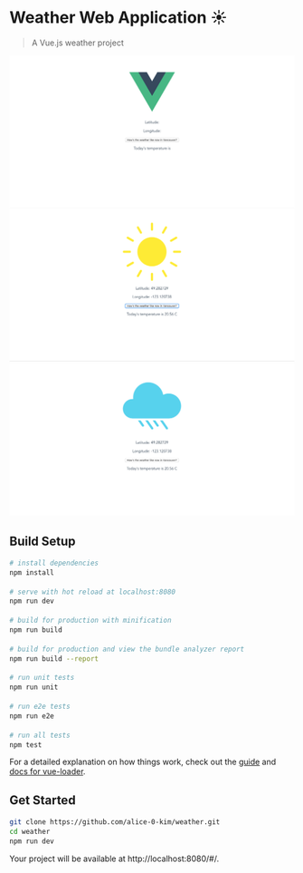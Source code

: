 # Weather Web Application :sunny:

> A Vue.js weather project

![main](https://github.com/alice-0-kim/weather/blob/master/screenshots/main.png)
![sunny](https://github.com/alice-0-kim/weather/blob/master/screenshots/sunny.png)
![rainy](https://github.com/alice-0-kim/weather/blob/master/screenshots/rainy.png)
## Build Setup

``` bash
# install dependencies
npm install

# serve with hot reload at localhost:8080
npm run dev

# build for production with minification
npm run build

# build for production and view the bundle analyzer report
npm run build --report

# run unit tests
npm run unit

# run e2e tests
npm run e2e

# run all tests
npm test
```

For a detailed explanation on how things work, check out the [guide](http://vuejs-templates.github.io/webpack/) and [docs for vue-loader](http://vuejs.github.io/vue-loader).

## Get Started
``` bash
git clone https://github.com/alice-0-kim/weather.git
cd weather
npm run dev
```
Your project will be available at http://localhost:8080/#/.
